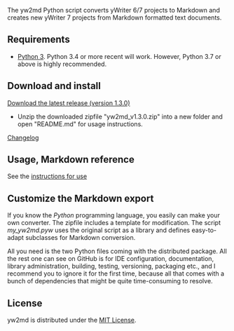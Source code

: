 The yw2md Python script converts yWriter 6/7 projects to Markdown 
and creates new yWriter 7 projects from Markdown formatted text documents.

## Requirements

* [Python 3](https://www.python.org). Python 3.4 or more recent will work. However, Python 3.7 or above is highly recommended.

## Download and install

[Download the latest release (version 1.3.0)](https://raw.githubusercontent.com/peter88213/yw2md/master/dist/yw2md_v1.3.0.zip)

* Unzip the downloaded zipfile "yw2md_v1.3.0.zip" into a new folder and open "README.md" for usage instructions.

[Changelog](changelog)

## Usage, Markdown reference

See the [instructions for use](usage)

## Customize the Markdown export

If you know the  _Python_  programming language, you easily 
can make your own converter. The zipfile includes a template for 
modification. The script  *my_yw2md.pyw* uses the original script 
as a library and defines easy-to-adapt subclasses for Markdown conversion. 

All you need is the two Python files coming with the distributed package. 
All the rest one can see on GitHub is for IDE configuration, documentation, 
library administration, building, testing, versioning, packaging etc., 
and I recommend you to ignore it for the first time, because all that comes 
with a bunch of dependencies that might be quite time-consuming to resolve. 

## License

yw2md is distributed under the [MIT
License](http://www.opensource.org/licenses/mit-license.php).
